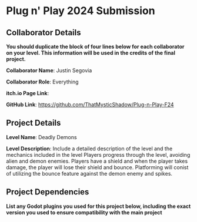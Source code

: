 # Plug n' Play 2024 Submission

## Collaborator Details 
**You should duplicate the block of four lines below for each collaborator on your level. This information will be used in the credits of the final project.**

**Collaborator Name**: 
Justin Segovia

**Collaborator Role**: 
Everything

**itch.io Page Link**:
 
**GitHub Link**:
https://github.com/ThatMysticShadow/Plug-n-Play-F24

## Project Details
**Level Name**: 
Deadly Demons

**Level Description**: Include a detailed description of the level and the mechanics included in the level
Players progress through the level, avoiding alien and demon enemies. Players have a shield and when the player takes damage, the player will lose their shield and bounce. Platforming will conist of utilizing the bounce feature against the demon enemy and spikes.

## Project Dependencies
**List any Godot plugins you used for this project below, including the exact version you used to ensure compatibility with the main project**
